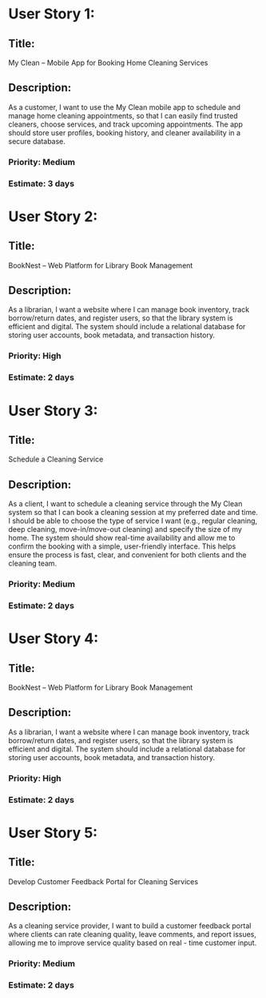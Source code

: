 # User Story 1:
## Title:
My Clean – Mobile App for Booking Home Cleaning Services
## Description:
As a customer, I want to use the My Clean mobile app to schedule and manage home cleaning appointments, so that I can easily find trusted cleaners, choose services, and track upcoming appointments. The app should store user profiles, booking history, and cleaner availability in a secure database.
### Priority: Medium
### Estimate: 3 days

# User Story 2:
## Title:
BookNest – Web Platform for Library Book Management
## Description:
As a librarian, I want a website where I can manage book inventory, track borrow/return dates, and register users, so that the library system is efficient and digital. The system should include a relational database for storing user accounts, book metadata, and transaction history.
### Priority: High
### Estimate: 2 days

# User Story 3:
## Title:
Schedule a Cleaning Service
## Description:
As a client, I want to schedule a cleaning service through the My Clean system so that I can book a cleaning session at my preferred date and time. I should be able to choose the type of service I want (e.g., regular cleaning, deep cleaning, move-in/move-out cleaning) and specify the size of my home. The system should show real-time availability and allow me to confirm the booking with a simple, user-friendly interface. This helps ensure the process is fast, clear, and convenient for both clients and the cleaning team.
### Priority: Medium
### Estimate: 2 days

# User Story 4:
## Title:
BookNest – Web Platform for Library Book Management
## Description:
As a librarian, I want a website where I can manage book inventory, track borrow/return dates, and register users, so that the library system is efficient and digital. The system should include a relational database for storing user accounts, book metadata, and transaction history.
### Priority: High
### Estimate: 2 days

# User Story 5:
## Title:
Develop Customer Feedback Portal for Cleaning Services 
## Description:
As a cleaning service provider, I want to build a customer feedback portal where clients can rate cleaning quality, leave comments, and report issues, allowing me to improve service quality based on real - time customer input.
### Priority: Medium
### Estimate: 2 days
